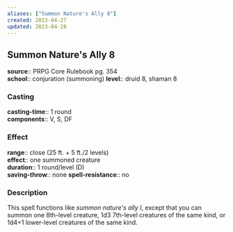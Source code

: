 ```yaml
---
aliases: ["Summon Nature's Ally 8"]
created: 2023-04-27
updated: 2023-04-28
---
```


## Summon Nature's Ally 8

**source**:: PRPG Core Rulebook pg. 354  
**school**:: conjuration (summoning)
**level**:: druid 8, shaman 8

### Casting

**casting-time**:: 1 round  
**components**:: V, S, DF

### Effect

**range**:: close (25 ft. + 5 ft./2 levels)  
**effect**:: one summoned creature  
**duration**:: 1 round/level (D)  
**saving-throw**:: none
**spell-resistance**:: no

### Description

This spell functions like *summon nature's ally I*, except that you can summon one 8th-level creature, 1d3 7th-level creatures of the same kind, or 1d4+1 lower-level creatures of the same kind.
